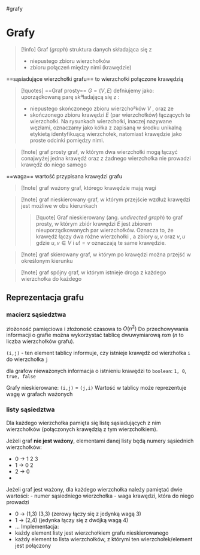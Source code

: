 #grafy


# Grafy

>[!info] Graf (*graph*)
>struktura danych składająca się z 
>	- niepustego zbioru wierzchołków
>	- zbioru połączeń między nimi (krawędzie)

==sąsiadujące wierzchołki grafu== to wierzchołki połączone krawędzią


> [!quotes] 
> ==Graf prosty==  $G = (V, E)$ defniujemy jako:
> uporządkowaną parę skªładającą się z :
> 	- niepustego skończonego zbioru wierzchoªków $V$ , oraz ze 
> 	- skończonego zbioru krawędzi $E$ (par wierzchołków) łączących te wierzchołki. Na rysunkach wierzchołki, inaczej nazywane węzłami, oznaczamy jako kółka z zapisaną w środku unikalną etykietą identyfikuącą wierzchołek, natomiast krawędzie jako proste odcinki pomiędzy nimi.


>[!note] graf prosty
>graf, w którym dwa wierzchołki mogą łączyć conajwyżej jedna krawędź oraz z żadnego wierzchołka nie prowadzi krawędź do niego samego

==waga== wartość przypisana krawędzi grafu

>[!note] graf ważony
>graf, którego krawędzie mają wagi

>[!note] graf nieskierowany
>graf, w którym przejście wzdłuż krawędzi jest możliwe w obu kierunkach
>> [!quote] 
>> Graf nieskierowany (ang. *undirected graph*) to graf prosty, w którym zbiór krawędzi $E$ jest zbiorem nieuporządkowanych par wierzchołków. Oznacza to, że krawędź łączy dwa  różne  wierzchołki , a zbiory ${u, v}$ oraz ${v, u}$ gdzie $u, v∈V$ i $u != v$ oznaczają te same krawędzie.







>[!note] graf skierowany
>graf, w którym po krawędzi można przejść w określonym kierunku

>[!note] graf spójny
>graf, w którym istnieje droga z każdego wierzchołka do każdego

## Reprezentacja grafu

### macierz sąsiedztwa
złożoność pamięciowa i złożoność czasowa to $O(n^2)$
Do przechowywania informacji o grafie można wykorzystać tablicę dwuwymiarową $n x n$ ($n$ to liczba wierzchołków grafu).

`(i,j)` - ten element tablicy informuje, czy istnieje krawędź od wierzhołka  `i` do wierzchołka `j`

dla grafow nieważonych informacja o istnieniu krawędzi to `boolean`: `1, 0`, `true, false`

Grafy nieskierowane: `(i,j)` = `(j,i)`
Wartość w tablicy może reprezentuje wagę w grafach ważonych

### listy sąsiedztwa
Dla każdego wierzchołka pamięta się listę sąsiadujących z nim wierzchołków (połączonych krawędzią z tym wierzchołkiem).

Jeżeli graf **nie jest ważony**, elementami danej listy będą numery sąsiednich wierzchołków:
- 0 -> 1 2 3
- 1 -> 0 2 
- 2 -> 0
- 

Jeżeli graf jest ważony, dla każdego wierzchołka należy pamiętać dwie wartości:
	- numer sąsiedniego wierzchołka
	- waga krawędzi, która do niego prowadzi
- 0 -> (1,3) (3,3) (zerowy łączy się z jedynką wagą 3)
- 1 -> (2,4) (jedynka łączy się z dwójką wagą 4)
- ...
Implementacja:
- każdy element listy jest wierzchołkiem grafu nieskierowanego
- każdy element to lista wierzchołków, z którymi ten wierzchołek/element jest połączony













